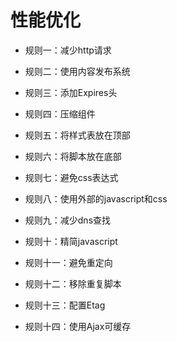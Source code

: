# 性能优化

- 规则一：减少http请求

- 规则二：使用内容发布系统

- 规则三：添加Expires头

- 规则四：压缩组件

- 规则五：将样式表放在顶部

- 规则六：将脚本放在底部

- 规则七：避免css表达式

- 规则八：使用外部的javascript和css

- 规则九：减少dns查找

- 规则十：精简javascript

- 规则十一：避免重定向

- 规则十二：移除重复脚本

- 规则十三：配置Etag

- 规则十四：使用Ajax可缓存



